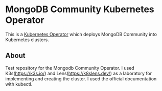 # MongoDB Community Kubernetes Operator 
This is a [Kubernetes Operator](https://kubernetes.io/docs/concepts/extend-kubernetes/operator/) which deploys MongoDB Community into Kubernetes clusters.

## About
 Test repository for the Mongodb Community Operator. I used K3s(https://k3s.io/) and Lens(https://k8slens.dev/)  as a laboratory for implementing and creating the cluster. I used the official documentation with kubectl.
